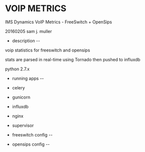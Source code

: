 # VOIP METRICS

IMS Dynamics VoIP Metrics - FreeSwitch + OpenSips

20160205 sam j. muller

- description
--

voip statistics for freeswitch and opensips

stats are parsed in real-time using Tornado then pushed to influxdb

python 2.7.x

- running apps
--
- celery
- gunicorn
- influxdb
- nginx
- supervisor

- freeswitch config
--



- opensips config
--

